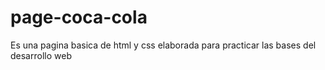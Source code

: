 # page-coca-cola
Es una pagina basica de html y css elaborada para practicar las bases del desarrollo web
